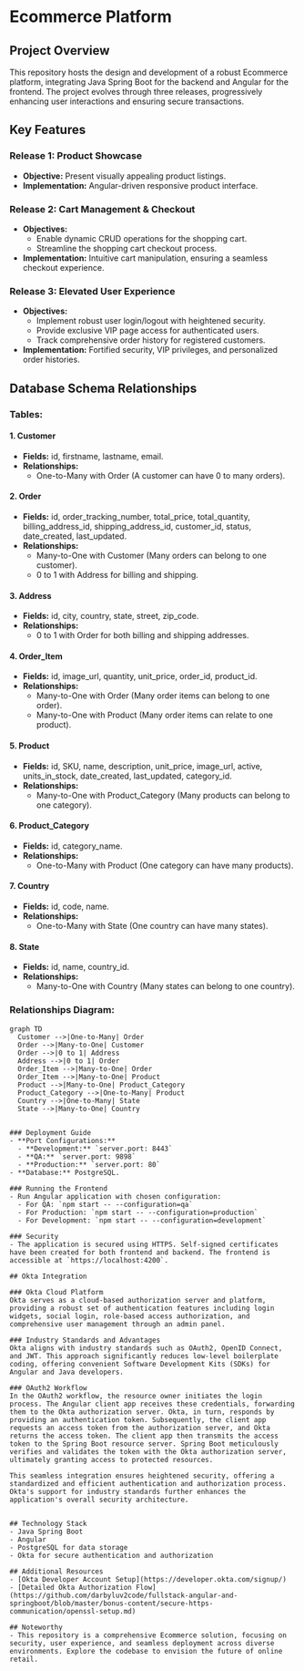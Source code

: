 # Ecommerce Platform

## Project Overview
This repository hosts the design and development of a robust Ecommerce platform, integrating Java Spring Boot for the backend and Angular for the frontend. The project evolves through three releases, progressively enhancing user interactions and ensuring secure transactions.

## Key Features

### Release 1: Product Showcase
- **Objective:** Present visually appealing product listings.
- **Implementation:** Angular-driven responsive product interface.

### Release 2: Cart Management & Checkout
- **Objectives:**
  - Enable dynamic CRUD operations for the shopping cart.
  - Streamline the shopping cart checkout process.
- **Implementation:** Intuitive cart manipulation, ensuring a seamless checkout experience.

### Release 3: Elevated User Experience
- **Objectives:**
  - Implement robust user login/logout with heightened security.
  - Provide exclusive VIP page access for authenticated users.
  - Track comprehensive order history for registered customers.
- **Implementation:** Fortified security, VIP privileges, and personalized order histories.

## Database Schema Relationships

### Tables:

#### 1. Customer
- **Fields:** id, firstname, lastname, email.
- **Relationships:**
  - One-to-Many with Order (A customer can have 0 to many orders).

#### 2. Order
- **Fields:** id, order_tracking_number, total_price, total_quantity, billing_address_id, shipping_address_id, customer_id, status, date_created, last_updated.
- **Relationships:**
  - Many-to-One with Customer (Many orders can belong to one customer).
  - 0 to 1 with Address for billing and shipping.

#### 3. Address
- **Fields:** id, city, country, state, street, zip_code.
- **Relationships:**
  - 0 to 1 with Order for both billing and shipping addresses.

#### 4. Order_Item
- **Fields:** id, image_url, quantity, unit_price, order_id, product_id.
- **Relationships:**
  - Many-to-One with Order (Many order items can belong to one order).
  - Many-to-One with Product (Many order items can relate to one product).

#### 5. Product
- **Fields:** id, SKU, name, description, unit_price, image_url, active, units_in_stock, date_created, last_updated, category_id.
- **Relationships:**
  - Many-to-One with Product_Category (Many products can belong to one category).

#### 6. Product_Category
- **Fields:** id, category_name.
- **Relationships:**
  - One-to-Many with Product (One category can have many products).

#### 7. Country
- **Fields:** id, code, name.
- **Relationships:**
  - One-to-Many with State (One country can have many states).

#### 8. State
- **Fields:** id, name, country_id.
- **Relationships:**
  - Many-to-One with Country (Many states can belong to one country).

### Relationships Diagram:

```mermaid
graph TD
  Customer -->|One-to-Many| Order
  Order -->|Many-to-One| Customer
  Order -->|0 to 1| Address
  Address -->|0 to 1| Order
  Order_Item -->|Many-to-One| Order
  Order_Item -->|Many-to-One| Product
  Product -->|Many-to-One| Product_Category
  Product_Category -->|One-to-Many| Product
  Country -->|One-to-Many| State
  State -->|Many-to-One| Country


### Deployment Guide
- **Port Configurations:**
  - **Development:** `server.port: 8443`
  - **QA:** `server.port: 9898`
  - **Production:** `server.port: 80`
- **Database:** PostgreSQL.

### Running the Frontend
- Run Angular application with chosen configuration:
  - For QA: `npm start -- --configuration=qa`
  - For Production: `npm start -- --configuration=production`
  - For Development: `npm start -- --configuration=development`

### Security
- The application is secured using HTTPS. Self-signed certificates have been created for both frontend and backend. The frontend is accessible at `https://localhost:4200`.

## Okta Integration

### Okta Cloud Platform
Okta serves as a cloud-based authorization server and platform, providing a robust set of authentication features including login widgets, social login, role-based access authorization, and comprehensive user management through an admin panel.

### Industry Standards and Advantages
Okta aligns with industry standards such as OAuth2, OpenID Connect, and JWT. This approach significantly reduces low-level boilerplate coding, offering convenient Software Development Kits (SDKs) for Angular and Java developers.

### OAuth2 Workflow
In the OAuth2 workflow, the resource owner initiates the login process. The Angular client app receives these credentials, forwarding them to the Okta authorization server. Okta, in turn, responds by providing an authentication token. Subsequently, the client app requests an access token from the authorization server, and Okta returns the access token. The client app then transmits the access token to the Spring Boot resource server. Spring Boot meticulously verifies and validates the token with the Okta authorization server, ultimately granting access to protected resources.

This seamless integration ensures heightened security, offering a standardized and efficient authentication and authorization process. Okta's support for industry standards further enhances the application's overall security architecture.


## Technology Stack
- Java Spring Boot
- Angular
- PostgreSQL for data storage
- Okta for secure authentication and authorization

## Additional Resources
- [Okta Developer Account Setup](https://developer.okta.com/signup/)
- [Detailed Okta Authorization Flow](https://github.com/darbyluv2code/fullstack-angular-and-springboot/blob/master/bonus-content/secure-https-communication/openssl-setup.md)

## Noteworthy
- This repository is a comprehensive Ecommerce solution, focusing on security, user experience, and seamless deployment across diverse environments. Explore the codebase to envision the future of online retail.
